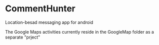 # CommentHunter
Location-besad messaging app for android

The Google Maps activities currently reside in the GoogleMap folder as a separate "prject"
